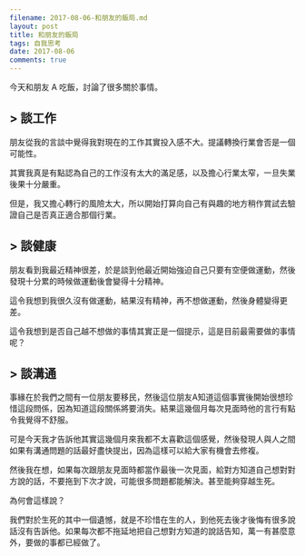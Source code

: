 ```yaml
---
filename: 2017-08-06-和朋友的飯局.md
layout: post
title: 和朋友的飯局
tags: 自我思考
date: 2017-08-06
comments: true
---
```

今天和朋友 A 吃飯，討論了很多關於事情。

## > 談工作 

朋友從我的言談中覺得我對現在的工作其實投入感不大。提議轉換行業會否是一個可能性。

其實我真是有點認為自己的工作沒有太大的滿足感，以及擔心行業太窄，一旦失業後果十分嚴重。

但是，我又擔心轉行的風險太大，所以開始打算向自己有與趣的地方稍作賞試去驗證自己是否真正適合那個行業。

## > 談健康

朋友看到我最近精神很差，於是談到他最近開始強迫自己只要有空便做運動，然後發現十分累的時候做運動後會變得十分精神。

這令我想到我很久沒有做運動，結果沒有精神，再不想做運動，然後身體變得更差。

這令我想到是否自己越不想做的事情其實正是一個提示，這是目前最需要做的事情呢？

## > 談溝通

事緣在於我們之間有一位朋友要移民，然後這位朋友A知道這個事實後開始很想珍惜這段問係，因為知道這段關係將要消失。結果這幾個月每次見面時他的言行有點令我覺得不舒服。

可是今天我才告訴他其實這幾個月來我都不太喜歡這個感覺，然後發現人與人之間如果有溝通問題的話最好盡快提出，因為這樣可以給大家有機會去修複。

然後我在想，如果每次跟朋友見面時都當作最後一次見面，給對方知道自己想對對方說的話，不要拖到下次才說，可能很多問題都能解決。甚至能夠穿越生死。

為何會這樣說？

我們對於生死的其中一個遺憾，就是不珍惜在生的人，到他死去後才後悔有很多說話沒有告訴他。如果每次都不拖延地把自己想對方知道的說話告知，萬一有甚麼意外，要做的事都已經做了。
